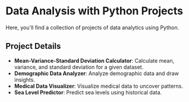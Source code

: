 # Data Analysis with Python Projects
Here, you'll find a collection of projects of data analytics using Python.

## Project Details

- **Mean-Variance-Standard Deviation Calculator**: Calculate mean, variance, and standard deviation for a given dataset.
- **Demographic Data Analyzer**: Analyze demographic data and draw insights.
- **Medical Data Visualizer**: Visualize medical data to uncover patterns.
- **Sea Level Predictor**: Predict sea levels using historical data.


